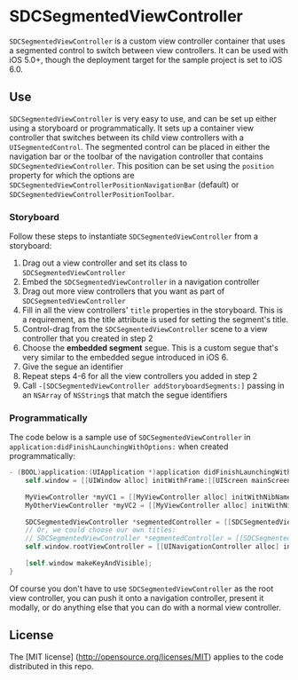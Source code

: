SDCSegmentedViewController
=========================

`SDCSegmentedViewController` is a custom view controller container that uses a segmented control to switch between view controllers. It can be used with iOS 5.0+, though the deployment target for the sample project is set to iOS 6.0.

## Use

`SDCSegmentedViewController` is very easy to use, and can be set up either using a storyboard or programmatically. It sets up a container view controller that switches between its child view controllers with a `UISegmentedControl`. The segmented control can be placed in either the navigation bar or the toolbar of the navigation controller that contains `SDCSegmentedViewController`. This position can be set using the `position` property for which the options are `SDCSegmentedViewControllerPositionNavigationBar` (default) or `SDCSegmentedViewControllerPositionToolbar`.

### Storyboard

Follow these steps to instantiate `SDCSegmentedViewController` from a storyboard:

 1. Drag out a view controller and set its class to `SDCSegmentedViewController`
 2. Embed the `SDCSegmentedViewController` in a navigation controller
 3. Drag out more view controllers that you want as part of `SDCSegmentedViewController`
 4. Fill in all the view controllers' `title` properties in the storyboard. This is a requirement, as the title attribute is used for setting the segment's title.
 5. Control-drag from the `SDCSegmentedViewController` scene to a view controller that you created in step 2
 6. Choose the **embedded segment** segue. This is a custom segue that's very similar to the embedded segue introduced in iOS 6.
 7. Give the segue an identifier
 8. Repeat steps 4-6 for all the view controllers you added in step 2
 9. Call `-[SDCSegmentedViewController addStoryboardSegments:]` passing in an `NSArray` of `NSString`s that match the segue identifiers

### Programmatically

The code below is a sample use of `SDCSegmentedViewController` in `application:didFinishLaunchingWithOptions:` when created programmatically:

```objective-c
- (BOOL)application:(UIApplication *)application didFinishLaunchingWithOptions:(NSDictionary *)launchOptions {
	self.window = [[UIWindow alloc] initWithFrame:[[UIScreen mainScreen] bounds]];
	
	MyViewController *myVC1 = [[MyViewController alloc] initWithNibName:@"MyVC1" bundle:nil];
	MyOtherViewController *myVC2 = [[MyViewController alloc] initWithNibName:@"MyVC2" bundle:nil];
	
	SDCSegmentedViewController *segmentedController = [[SDCSegmentedViewController alloc] initWithViewControllers:@[myVC1, myVC2]];
	// Or, we could choose our own titles:
	// SDCSegmentedViewController *segmentedController = [[SDCSegmentedViewController alloc] initWithViewControllers:@[myVC1, myVC2] titles:@[@"Segment 1", @"Segment 2"]];
	self.window.rootViewController = [[UINavigationController alloc] initWithRootViewController:segmentedController];
	
	[self.window makeKeyAndVisible];
}
```

Of course you don't have to use `SDCSegmentedViewController` as the root view controller, you can push it onto a navigation controller, present it modally, or do anything else that you can do with a normal view controller.

## License

The [MIT license] (http://opensource.org/licenses/MIT) applies to the code distributed in this repo.